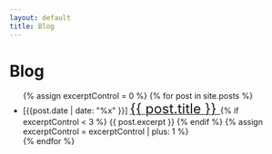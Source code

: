 ```yaml
---
layout: default
title: Blog
---
```


Blog
===========

<ul>
	{% assign excerptControl = 0 %}
	{% for post in site.posts %}
    <li>
        [{{post.date | date: "%x" }}] <a href="{{ post.url }}"><font size="5"> {{ post.title }}  </font></a> 
        {% if excerptControl < 3 %} 
        	{{ post.excerpt }}
        {% endif %}
        {% assign excerptControl = excerptControl | plus: 1 %}
    </li>
    {% endfor %}
</ul>